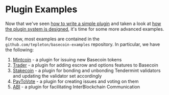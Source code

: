 # Plugin Examples

Now that we've seen [how to write a simple plugin](/docs/guide/example-plugin.md)
and taken a look at [how the plugin system is designed](/docs/guide/plugin-design.md),
it's time for some more advanced examples.

For now, most examples are contained in the `github.com/tepleton/basecoin-examples` repository.
In particular, we have the following:

1. [Mintcoin](https://github.com/tepleton/basecoin-examples/tree/develop/mintcoin) - a plugin for issuing new Basecoin tokens
2. [Trader](https://github.com/tepleton/basecoin-examples/tree/develop/trader) - a plugin for adding escrow and options features to Basecoin
3. [Stakecoin](https://github.com/tepleton/basecoin-examples/tree/develop/stake) - a plugin for bonding and unbonding Tendermint validators and updating the validator set accordingly
4. [PayToVote](https://github.com/tepleton/basecoin-examples/tree/develop/paytovote) - a plugin for creating issues and voting on them
5. [ABI](/docs/guide/abi.md) - a plugin for facilitating InterBlockchain Communication
